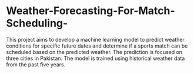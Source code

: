 # Weather-Forecasting-For-Match-Scheduling-
This project aims to develop a machine learning model to predict weather conditions for specific future dates and determine if a sports match can be scheduled based on the predicted weather. The prediction is focused on three cities in Pakistan. The model is trained using historical weather data from the past five years.

